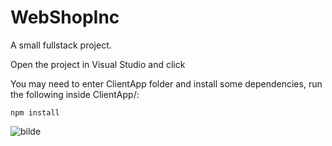 # WebShopInc

A small fullstack project. 

Open the project in Visual Studio and click 

You may need to enter ClientApp folder and install some dependencies, run the following inside ClientApp/:
```
npm install
```


![bilde](https://user-images.githubusercontent.com/13052214/202025826-bfdf176a-6b75-4fa0-a749-a7f50908fcf0.png)
